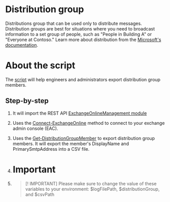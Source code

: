 # Distribution group
Distributions group that can be used only to distribute messages. Distribution groups are best for situations where you need to broadcast information to a set group of people, such as "People in Building A" or "Everyone at Contoso." Learn more about distribution from the [Microsoft's documentation](https://learn.microsoft.com/en-us/microsoft-365/admin/create-groups/compare-groups?view=o365-worldwide#distribution-groups).

# About the script
The [script](export-members-from-distroList.ps1) will help engineers and administrators export distribution group members.

## Step-by-step
1. It will import the REST API [ExchangeOnlineManagement module](https://learn.microsoft.com/en-us/powershell/exchange/exchange-online-powershell-v2?view=exchange-ps#rest-api-connections-in-the-exo-v3-module)
2. Uses the [Connect-ExchangeOnline](https://learn.microsoft.com/en-us/powershell/module/exchange/connect-exchangeonline?view=exchange-ps) method to connect to your exchange admin console (EAC).
3. Uses the [Get-DistributionGroupMember](https://learn.microsoft.com/en-us/powershell/module/exchange/get-distributiongroupmember?view=exchange-ps) to export distribution group members. It will export the member's DisplayName and PrimarySmtpAddress into a CSV file.

4. # Important
5. > [! IMPORTANT]
   > Please make sure to change the value of these variables to your environment: $logFilePath, $distributionGroup, and $csvPath
